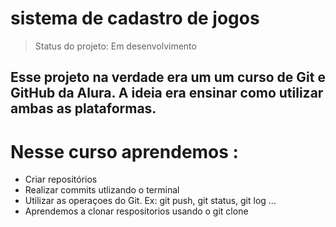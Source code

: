 # sistema de cadastro de jogos #

 > Status do projeto: Em desenvolvimento 
## Esse projeto na verdade era um um curso de Git e GitHub da Alura. A ideia era ensinar como utilizar ambas as plataformas.

# Nesse curso aprendemos :

- Criar repositórios
- Realizar commits utlizando o terminal
- Utilizar as operaçoes do Git. Ex: git push, git status, git log ...
- Aprendemos a clonar respositorios usando o git clone
